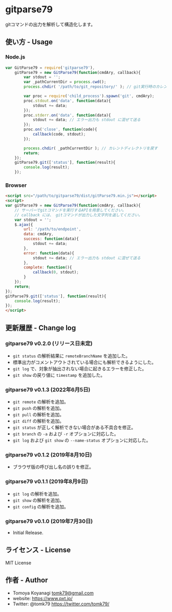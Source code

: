 # gitparse79
gitコマンドの出力を解析して構造化します。


## 使い方 - Usage

### Node.js

```js
var GitParse79 = require('gitparse79'),
    gitParse79 = new GitParse79(function(cmdAry, callback){
        var stdout = '';
        var _pathCurrentDir = process.cwd();
        process.chdir( '/path/to/git_repository/' ); // git実行時のカレントディレクトリはここで指定

        var proc = require('child_process').spawn('git', cmdAry);
        proc.stdout.on('data', function(data){
            stdout += data;
        });
        proc.stderr.on('data', function(data){
            stdout += data; // エラー出力も stdout に混ぜて送る
        });
        proc.on('close', function(code){
            callback(code, stdout);
        });

        process.chdir( _pathCurrentDir ); // カレントディレクトリを戻す
        return;
    });
    gitParse79.git(['status'], function(result){
        console.log(result);
    });

```

### Browser

```html
<script src="/path/to/gitparse79/dist/gitParse79.min.js"></script>
<script>
var gitParse79 = new GitParse79(function(cmdAry, callback){
    // サーバーでgitコマンドを実行するAPIを用意してください。
    // callback には、 gitコマンドが出力した文字列を返してください。
    var stdout = '';
    $.ajax({
        url: '/path/to/endpoint',
        data: cmdAry,
        success: function(data){
            stdout += data;
        },
        error: function(data){
            stdout += data; // エラー出力も stdout に混ぜて送る
        },
        complete: function(){
            callback(0, stdout);
        }
    });
    return;
});
gitParse79.git(['status'], function(result){
    console.log(result);
});
</script>
```

## 更新履歴 - Change log

### gitparse79 v0.2.0 (リリース日未定)

- `git status` の解析結果に `remoteBranchName` を追加した。
- 標準出力がコメントアウトされている場合にも解析できるようにした。
- `git log` で、対象が抽出されない場合に起きるエラーを修正した。
- `git show` の戻り値に `timestamp` を追加した。

### gitparse79 v0.1.3 (2022年6月5日)

- `git remote` の解析を追加。
- `git push` の解析を追加。
- `git pull` の解析を追加。
- `git diff` の解析を追加。
- `git status` が正しく解析できない場合がある不具合を修正。
- `git branch` の `-a` および `-r` オプションに対応した。
- `git log` および `git show` の `--name-status` オプションに対応した。

### gitparse79 v0.1.2 (2019年8月10日)

- ブラウザ版の呼び出し名の誤りを修正。

### gitparse79 v0.1.1 (2019年8月9日)

- `git log` の解析を追加。
- `git show` の解析を追加。
- `git config` の解析を追加。

### gitparse79 v0.1.0 (2019年7月30日)

- Initial Release.


## ライセンス - License

MIT License


## 作者 - Author

- Tomoya Koyanagi <tomk79@gmail.com>
- website: <https://www.pxt.jp/>
- Twitter: @tomk79 <https://twitter.com/tomk79/>
